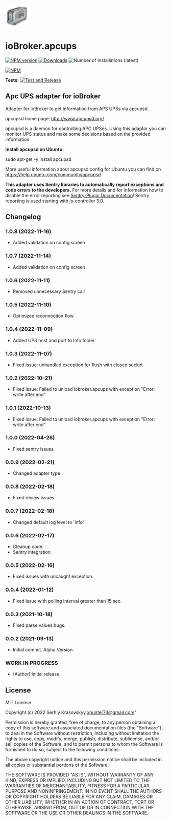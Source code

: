![Logo](admin/ups.png)
# ioBroker.apcups

[![NPM version](https://img.shields.io/npm/v/iobroker.apcups.svg)](https://www.npmjs.com/package/iobroker.apcups)
[![Downloads](https://img.shields.io/npm/dm/iobroker.apcups.svg)](https://www.npmjs.com/package/iobroker.apcups)
![Number of Installations (latest)](https://iobroker.live/badges/apcups-installed.svg)

[![NPM](https://nodei.co/npm/iobroker.apcups.png?downloads=true)](https://nodei.co/npm/iobroker.apcups/)

**Tests:** [![Test and Release](https://github.com/xhunter74/ioBroker.apcups/actions/workflows/main.yml/badge.svg)](https://github.com/xhunter74/ioBroker.apcups/actions/workflows/main.yml)

## Apc UPS adapter for ioBroker

Adapter for ioBroker to get information from APS UPSs via apcupsd.

apcupsd home page: http://www.apcupsd.org/

apcupsd is a daemon for controlling APC UPSes. Using this adaptor you can monitor UPS status and make some decisions based on the provided information.

**Install apcupsd on Ubuntu:**

sudo apt-get -y install apcupsd

More useful information about apcupsd config for Ubuntu you can find on https://help.ubuntu.com/community/apcupsd

**This adapter uses Sentry libraries to automatically report exceptions and code errors to the developers.** For more details and for information how to disable the error reporting see [Sentry-Plugin Documentation](https://github.com/ioBroker/plugin-sentry#plugin-sentry)! Sentry reporting is used starting with js-controller 3.0.
## Changelog

### 1.0.8 (2022-11-16)
 - Added validation on config screen
### 1.0.7 (2022-11-14)
 - Added validation on config screen
### 1.0.6 (2022-11-11)
 - Removed unnecessary Sentry call
### 1.0.5 (2022-11-10)
 - Optimized reconnection flow
### 1.0.4 (2022-11-09)
 - Added UPS host and port to Info folder 
### 1.0.3 (2022-11-07)
 - Fixed issue: unhandled exception for flush with closed socket
### 1.0.2 (2022-10-21)
 - Fixed issue: Failed to unload iobroker.apcups with exception "Error: write after end"
### 1.0.1 (2022-10-13)
 - Fixed issue: Failed to unload iobroker.apcups with exception "Error: write after end"
### 1.0.0 (2022-04-26)
 - Fixed sentry issues
### 0.0.9 (2022-02-21)
 - Changed adapter type
### 0.0.8 (2022-02-18)
 - Fixed review issues
### 0.0.7 (2022-02-18)
 - Changed default log level to 'info'
### 0.0.6 (2022-02-17)
 - Cleanup code.
 - Sentry integration
### 0.0.5 (2022-02-16)
 - Fixed issues with uncaught exception.
### 0.0.4 (2022-01-12)
 - Fixed issue with polling interval greater than 15 sec.
### 0.0.3 (2021-10-18)
 - Fixed parse values bugs.
### 0.0.2 (2021-09-13)
 - Initial commit. Alpha Version. 

### **WORK IN PROGRESS**
* (Author) initial release

## License
MIT License

Copyright (c) 2022 Serhiy Krasovskyy xhunter74@gmail.com"

Permission is hereby granted, free of charge, to any person obtaining a copy
of this software and associated documentation files (the "Software"), to deal
in the Software without restriction, including without limitation the rights
to use, copy, modify, merge, publish, distribute, sublicense, and/or sell
copies of the Software, and to permit persons to whom the Software is
furnished to do so, subject to the following conditions:

The above copyright notice and this permission notice shall be included in all
copies or substantial portions of the Software.

THE SOFTWARE IS PROVIDED "AS IS", WITHOUT WARRANTY OF ANY KIND, EXPRESS OR
IMPLIED, INCLUDING BUT NOT LIMITED TO THE WARRANTIES OF MERCHANTABILITY,
FITNESS FOR A PARTICULAR PURPOSE AND NONINFRINGEMENT. IN NO EVENT SHALL THE
AUTHORS OR COPYRIGHT HOLDERS BE LIABLE FOR ANY CLAIM, DAMAGES OR OTHER
LIABILITY, WHETHER IN AN ACTION OF CONTRACT, TORT OR OTHERWISE, ARISING FROM,
OUT OF OR IN CONNECTION WITH THE SOFTWARE OR THE USE OR OTHER DEALINGS IN THE
SOFTWARE.